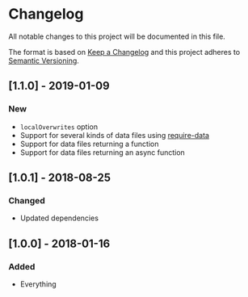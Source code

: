 # Changelog

All notable changes to this project will be documented in this file.

The format is based on [Keep a Changelog](http://keepachangelog.com/en/1.0.0/) and this project adheres to [Semantic Versioning](http://semver.org/spec/v2.0.0.html).

## [1.1.0] - 2019-01-09

### New

- `localOverwrites` option
- Support for several kinds of data files using [require-data](https://github.com/electerious/require-data)
- Support for data files returning a function
- Support for data files returning an async function

## [1.0.1] - 2018-08-25

### Changed

- Updated dependencies

## [1.0.0] - 2018-01-16

### Added

- Everything